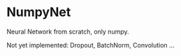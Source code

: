 # NumpyNet
Neural Network from scratch, only numpy.


Not yet implemented: Dropout, BatchNorm, Convolution ... 

